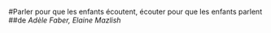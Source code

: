 #Parler pour que les enfants écoutent, écouter pour que les enfants parlent
##de _Adèle Faber, Elaine Mazlish_